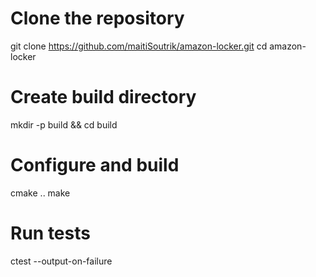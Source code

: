 # Clone the repository
git clone https://github.com/maitiSoutrik/amazon-locker.git
cd amazon-locker

# Create build directory
mkdir -p build && cd build

# Configure and build
cmake ..
make

# Run tests
ctest --output-on-failure